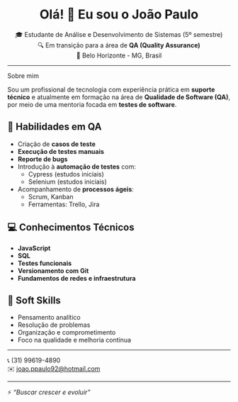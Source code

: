 <h1 align="center">Olá! 👋 Eu sou o João Paulo</h1>

<p align="center">
  🎓 Estudante de Análise e Desenvolvimento de Sistemas (5º semestre) <br>
  🔍 Em transição para a área de <strong>QA (Quality Assurance)</strong> <br>
  📍 Belo Horizonte - MG, Brasil
</p>

---

Sobre mim

Sou um profissional de tecnologia com experiência prática em **suporte técnico** e atualmente em formação na área de **Qualidade de Software (QA)**, por meio de uma mentoria focada em **testes de software**.

## 🧪 Habilidades em QA

- Criação de **casos de teste**
- **Execução de testes manuais**
- **Reporte de bugs**
- Introdução à **automação de testes** com:
  - Cypress (estudos iniciais)
  - Selenium (estudos iniciais)
- Acompanhamento de **processos ágeis**:
  - Scrum, Kanban
  - Ferramentas: Trello, Jira

## 💻 Conhecimentos Técnicos

- **JavaScript**
- **SQL**
- **Testes funcionais**
- **Versionamento com Git**
- **Fundamentos de redes e infraestrutura**

## 🧠 Soft Skills

- Pensamento analítico  
- Resolução de problemas  
- Organização e comprometimento  
- Foco na qualidade e melhoria contínua  

---

📞 (31) 99619-4890  
✉️ joao.ppaulo92@hotmail.com  






---

⚡ *“Buscar crescer e evoluir”*


